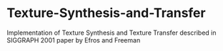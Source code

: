 # Texture-Synthesis-and-Transfer
Implementation of Texture Synthesis and Texture Transfer described in SIGGRAPH 2001 paper by Efros and Freeman
